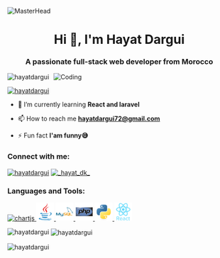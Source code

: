 ![MasterHead](https://thumbs.gfycat.com/BetterHandmadeGull-size_restricted.gif)
<h1 align="center">Hi 👋, I'm Hayat Dargui</h1>
<h3 align="center">A passionate full-stack web developer from Morocco</h3>
<img align="right" alt="Coding" width="400"src="https://cdn.dribbble.com/users/4055494/screenshots/15215756/media/d2b66c4ca0192aa26d103448b3d1518b.gif">

<p align="left"> <img src="https://komarev.com/ghpvc/?username=hayatdargui&label=Profile%20views&color=0e75b6&style=flat" alt="hayatdargui" /> </p>

<p align="left"> <a href="https://twitter.com/hayatdargui" target="blank"><img src="https://img.shields.io/twitter/follow/hayatdargui?logo=twitter&style=for-the-badge" alt="hayatdargui" /></a> </p>

- 🌱 I’m currently learning **React and laravel**

- 📫 How to reach me **hayatdargui72@gmail.com**

- ⚡ Fun fact **I'am funny😅**

<h3 align="left">Connect with me:</h3>
<p align="left">
<a href="https://twitter.com/hayatdargui" target="blank"><img align="center" src="https://raw.githubusercontent.com/rahuldkjain/github-profile-readme-generator/master/src/images/icons/Social/twitter.svg" alt="hayatdargui" height="30" width="40" /></a>
<a href="https://instagram.com/_hayat_dk_" target="blank"><img align="center" src="https://raw.githubusercontent.com/rahuldkjain/github-profile-readme-generator/master/src/images/icons/Social/instagram.svg" alt="_hayat_dk_" height="30" width="40" /></a>
</p>

<h3 align="left">Languages and Tools:</h3>
<p align="left"> <a href="https://www.chartjs.org" target="_blank" rel="noreferrer"> <img src="https://www.chartjs.org/media/logo-title.svg" alt="chartjs" width="40" height="40"/> </a> <a href="https://www.java.com" target="_blank" rel="noreferrer"> <img src="https://raw.githubusercontent.com/devicons/devicon/master/icons/java/java-original.svg" alt="java" width="40" height="40"/> </a> <a href="https://www.mysql.com/" target="_blank" rel="noreferrer"> <img src="https://raw.githubusercontent.com/devicons/devicon/master/icons/mysql/mysql-original-wordmark.svg" alt="mysql" width="40" height="40"/> </a> <a href="https://www.php.net" target="_blank" rel="noreferrer"> <img src="https://raw.githubusercontent.com/devicons/devicon/master/icons/php/php-original.svg" alt="php" width="40" height="40"/> </a> <a href="https://www.python.org" target="_blank" rel="noreferrer"> <img src="https://raw.githubusercontent.com/devicons/devicon/master/icons/python/python-original.svg" alt="python" width="40" height="40"/> </a> <a href="https://reactjs.org/" target="_blank" rel="noreferrer"> <img src="https://raw.githubusercontent.com/devicons/devicon/master/icons/react/react-original-wordmark.svg" alt="react" width="40" height="40"/> </a> </p>

<p><img align="left" src="https://github-readme-stats.vercel.app/api/top-langs?username=hayatdargui&show_icons=true&locale=en&layout=compact" alt="hayatdargui" /></p>

<p>&nbsp;<img align="center" src="https://github-readme-stats.vercel.app/api?username=hayatdargui&show_icons=true&locale=en" alt="hayatdargui" /></p>

<p><img align="center" src="https://github-readme-streak-stats.herokuapp.com/?user=hayatdargui&" alt="hayatdargui" /></p>
